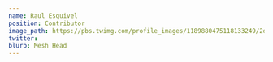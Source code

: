 ```yaml
---
name: Raul Esquivel
position: Contributor
image_path: https://pbs.twimg.com/profile_images/1189880475118133249/2dGcVjJp_400x400.png
twitter: 
blurb: Mesh Head
---
```

